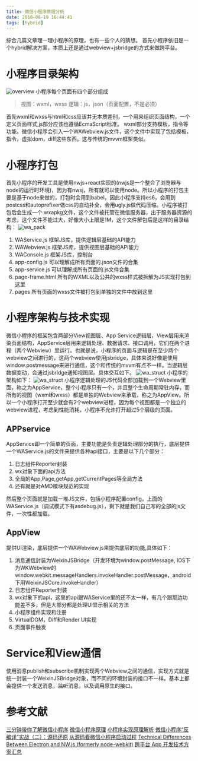 ```yaml
---
title: 微信小程序原理分析
date: 2018-08-19 16:44:41
tags: [hybrid]
---
```


综合几篇文章理一理小程序的原理，也有一些个人的猜想。
首先小程序依旧是一个hybrid解决方案，本质上还是通过webview+jsbridge的方式来做跨平台。
<!-- more -->
# 小程序目录架构
![overview](../img/wa_analysis/overview.jpg)
小程序每个页面有四个部分组成 
> 视图：wxml，wxss 逻辑：js，json（页面配置，不是必须）

首先wxml和wxss与html和css应该并无本质差别，一个用来组织页面结构，一个定义页面样式,js部分应该也遵循EcmaScript标准。
wxml部分支持模板，指令等功能。微信小程序会引入一个WAWebview.js文件，这个文件中实现了包括模板，指令，虚拟dom，diff这些东西。这与传统的mvvm框架类似。
# 小程序打包
首先小程序的开发工具是使用nwjs+react实现的(nwjs是一个整合了浏览器与node的运行时环境)，因为有nwsj，所有就可以使用node。所以小程序的打包主要是基于node来做的，打包时会用到babel，因此小程序支持es6，会用到postcss和autoprefixer做css的自动补全，会用ugly.js做代码压缩。小程序被打包后会生成一个.wxapkg文件，这个文件被托管在微信服务器，出于服务器资源的考虑，这个文件不能过大，好像大小上限是1M，这个文件解包后是这样的目录结构：
![wa_pack](../img/wa_analysis/wa_pack.jpg)
1. WAService.js 框架JS库，提供逻辑层基础的API能力 
2. WAWebview.js 框架JS库，提供视图层基础的API能力 
3. WAConsole.js 框架JS库，控制台 
4. app-config.js 可以理解成所有页面的.json文件的合集 
5. app-service.js 可以理解成所有页面的.js文件合集
6. page-frame.html 所有的WXML以及公共的wxss样式被拆解为JS实现打包到这里
7. pages 所有页面的wxss文件被打包到单独的文件中放到这里

# 小程序架构与技术实现
微信小程序的框架包含两部分View视图层、App Service逻辑层，View层用来渲染页面结构，AppService层用来逻辑处理、数据请求、接口调用，它们在两个进程（两个Webview）里运行。也就是说，小程序的页面与逻辑是在至少两个webview之间进行的，这两个webview使用jsbridge，具体来说好像是使用window.postmessage来进行通信，这个和传统的mvvm有点不一样。当逻辑层数据变动，会通过jsbridge通知视图层。具体交互如下。
![wa_struct](../img/wa_analysis/mina-lifecycle.png)
小程序的架构如下：
![wa_struct](../img/wa_analysis/wa_struct.jpg)
小程序逻辑处理的JS代码全部加载到一个Webview里面，称之为AppService，整个小程序只有一个，并且整个生命周期常驻内存，而所有的视图（wxml和wxss）都是单独的Webview来承载，称之为AppView。所以一个小程序打开至少就会有2个webview进程，因为每个视图都是一个独立的webview进程，考虑到性能消耗，小程序不允许打开超过5个层级的页面。

## APPservice
AppService即一个简单的页面，主要功能是负责逻辑处理部分的执行，底层提供一个WAService.js的文件来提供各种api接口，主要是以下几个部分： 
1. 日志组件Reporter封装 
2. wx对象下面的api方法 
3. 全局的App,Page,getApp,getCurrentPages等全局方法 
4. 还有就是对AMD模块规范的实现

然后整个页面就是加载一堆JS文件，包括小程序配置config，上面的WAService.js（调试模式下有asdebug.js），剩下就是我们自己写的全部的js文件，一次性都加载。

## AppView
提供UI渲染，底层提供一个WAWebview.js来提供底层的功能,具体如下： 
1. 消息通信封装为WeixinJSBridge（开发环境为window.postMessage, IOS下为WKWebview的window.webkit.messageHandlers.invokeHandler.postMessage，android下用WeixinJSCore.invokeHandler） 
2. 日志组件Reporter封装 
3. wx对象下的api，这里的api跟WAService里的还不太一样，有几个跟那边功能差不多，但是大部分都是处理UI显示相关的方法 
4. 小程序组件实现和注册 
5. VirtualDOM，Diff和Render UI实现 
6. 页面事件触发

# Service和View通信
使用消息publish和subscribe机制实现两个Webview之间的通信，实现方式就是统一封装一个WeixinJSBridge对象，而不同的环境封装的接口不一样。基本上都会提供一个发送消息，监听消息，以及调用原生的接口。

# 参考文献
[三分钟带你了解微信小程序](https://www.jianshu.com/p/4513e679f369)
[微信小程序原理](https://www.jianshu.com/p/fe7a8737680f)
[小程序实现原理解析](https://blog.csdn.net/xiangzhihong8/article/details/66521459)
[微信小程序“反编译”实战（二）：源码还原](https://blog.csdn.net/qq_40126542/article/details/80285820)
[从源码看微信小程序启动过程](https://mp.weixin.qq.com/s/BhENxsKkl7j6PhudP6orCw)
[Technical Differences Between Electron and NW.js (formerly node-webkit)](https://github.com/electron/electron/blob/master/docs/development/atom-shell-vs-node-webkit.md)
[跨平台 App 开发技术方案汇总](https://www.jianshu.com/p/2b4926fa45df)